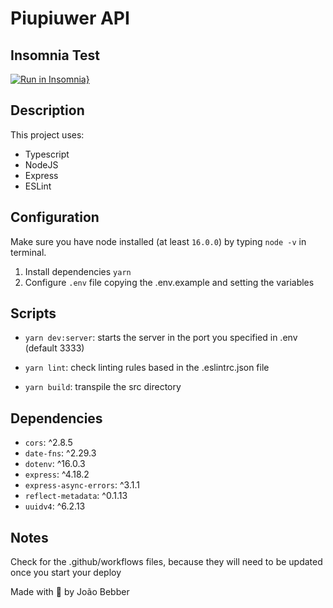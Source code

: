 # Piupiuwer API

## Insomnia Test

[![Run in Insomnia}](https://insomnia.rest/images/run.svg)](https://insomnia.rest/run/?label=Piupiuwer%20API&uri=https%3A%2F%2Fraw.githubusercontent.com%2FJoaoBebber%2Fpiupiuwer-backend%2Fmain%2Fsrc%2Fconfig%2Fdocs%2Finsomnia.json)

## Description

This project uses:

- Typescript
- NodeJS
- Express
- ESLint

## Configuration

Make sure you have node installed (at least `16.0.0`) by typing `node -v` in terminal.

1. Install dependencies `yarn`
2. Configure `.env` file copying the .env.example and setting the variables

## Scripts

- `yarn dev:server`: starts the server in the port you specified in .env (default 3333)

- `yarn lint`: check linting rules based in the .eslintrc.json file

- `yarn build`: transpile the src directory

## Dependencies

- `cors`: ^2.8.5
- `date-fns`: ^2.29.3
- `dotenv`: ^16.0.3
- `express`: ^4.18.2
- `express-async-errors`: ^3.1.1
- `reflect-metadata`: ^0.1.13
- `uuidv4`: ^6.2.13

## Notes

Check for the .github/workflows files, because they will need to be updated once you start your deploy


Made with 💚 by João Bebber
